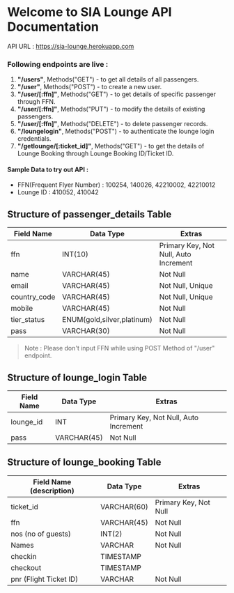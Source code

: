 # Welcome to SIA Lounge API Documentation

API URL : https://sia-lounge.herokuapp.com

### Following endpoints are live : 

1. **"/users"**, Methods("GET") - to get all details of all passengers.
2. **"/user"**, Methods("POST") -  to create a new user.
3. **"/user/[:ffn]"**, Methods("GET") - to get details of specific passenger through FFN.
4. **"/user/[:ffn]"**, Methods("PUT") - to modify the details of existing passengers.
5. **"/user/[:ffn]"**, Methods("DELETE") - to delete passenger records.
6. **"/loungelogin"**, Methods("POST") - to authenticate the lounge login credentials.
7. **"/getlounge/[:ticket_id]"**, Methods("GET") - to get the details of Lounge Booking through Lounge Booking ID/Ticket ID.

#### Sample Data to try out API : 

* FFN(Frequent Flyer Number) : 100254, 140026, 42210002, 42210012
* Lounge ID : 410052, 410042

## Structure of passenger_details Table

| Field Name   |  Data Type                          |  Extras                                |
| ------------ | -------------                       | -------------------------------------- |            
| ffn          |  INT(10)                            | Primary Key, Not Null, Auto Increment  |
| name         |  VARCHAR(45)                        | Not Null                               |
| email        |  VARCHAR(45)                        | Not Null, Unique                       |
| country_code |  VARCHAR(45)                        | Not Null, Unique                       |
| mobile       |  VARCHAR(45)                        | Not Null                               |
| tier_status  |  ENUM(gold,silver,platinum)         | Not Null                               |
| pass         |  VARCHAR(30)                        | Not Null                               |

> Note : Please don't input FFN while using POST Method of "/user" endpoint.  

## Structure of lounge_login Table

| Field Name   |  Data Type                          |  Extras                                |
| ------------ | -------------                       | -------------------------------------- |            
| lounge_id    |  INT                                | Primary Key, Not Null, Auto Increment  |
| pass         |  VARCHAR(45)                        | Not Null                               |

## Structure of lounge_booking Table

| Field Name (description)   |  Data Type                          |  Extras                                |
| ------------               | ------------------                  | -------------------------------------- |            
| ticket_id                  |  VARCHAR(60)                        | Primary Key, Not Null                  |
| ffn                        |  VARCHAR(45)                        | Not Null                               |
| nos (no of guests)         |  INT(2)                             | Not Null                               |
| Names                      |  VARCHAR                            | Not Null                               |
| checkin                    |  TIMESTAMP                          |                                        |
| checkout                   |  TIMESTAMP                          |                                        |
| pnr (Flight Ticket ID)     |  VARCHAR                            | Not Null                               |



